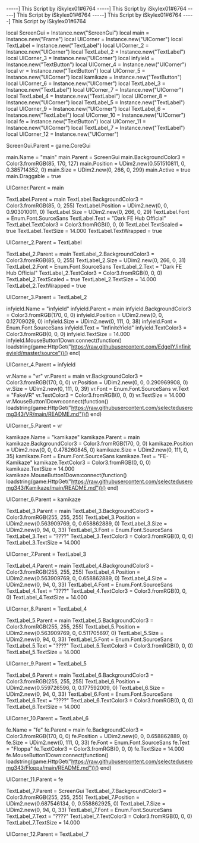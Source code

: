 

-----] This Script by iSkylex01#6764
-----] This Script by iSkylex01#6764
-----] This Script by iSkylex01#6764
-----] This Script by iSkylex01#6764
-----] This Script by iSkylex01#6764


local ScreenGui = Instance.new("ScreenGui")
local main = Instance.new("Frame")
local UICorner = Instance.new("UICorner")
local TextLabel = Instance.new("TextLabel")
local UICorner_2 = Instance.new("UICorner")
local TextLabel_2 = Instance.new("TextLabel")
local UICorner_3 = Instance.new("UICorner")
local infyield = Instance.new("TextButton")
local UICorner_4 = Instance.new("UICorner")
local vr = Instance.new("TextButton")
local UICorner_5 = Instance.new("UICorner")
local kamikaze = Instance.new("TextButton")
local UICorner_6 = Instance.new("UICorner")
local TextLabel_3 = Instance.new("TextLabel")
local UICorner_7 = Instance.new("UICorner")
local TextLabel_4 = Instance.new("TextLabel")
local UICorner_8 = Instance.new("UICorner")
local TextLabel_5 = Instance.new("TextLabel")
local UICorner_9 = Instance.new("UICorner")
local TextLabel_6 = Instance.new("TextLabel")
local UICorner_10 = Instance.new("UICorner")
local fe = Instance.new("TextButton")
local UICorner_11 = Instance.new("UICorner")
local TextLabel_7 = Instance.new("TextLabel")
local UICorner_12 = Instance.new("UICorner")



ScreenGui.Parent = game.CoreGui

main.Name = "main"
main.Parent = ScreenGui
main.BackgroundColor3 = Color3.fromRGB(85, 170, 127)
main.Position = UDim2.new(0.551510811, 0, 0.385714352, 0)
main.Size = UDim2.new(0, 266, 0, 299)
main.Active = true
main.Draggable = true

UICorner.Parent = main

TextLabel.Parent = main
TextLabel.BackgroundColor3 = Color3.fromRGB(85, 0, 255)
TextLabel.Position = UDim2.new(0, 0, 0.903010011, 0)
TextLabel.Size = UDim2.new(0, 266, 0, 29)
TextLabel.Font = Enum.Font.SourceSans
TextLabel.Text = "Dark FE Hub Official"
TextLabel.TextColor3 = Color3.fromRGB(0, 0, 0)
TextLabel.TextScaled = true
TextLabel.TextSize = 14.000
TextLabel.TextWrapped = true

UICorner_2.Parent = TextLabel

TextLabel_2.Parent = main
TextLabel_2.BackgroundColor3 = Color3.fromRGB(85, 0, 255)
TextLabel_2.Size = UDim2.new(0, 266, 0, 31)
TextLabel_2.Font = Enum.Font.SourceSans
TextLabel_2.Text = "Dark FE Hub Official"
TextLabel_2.TextColor3 = Color3.fromRGB(0, 0, 0)
TextLabel_2.TextScaled = true
TextLabel_2.TextSize = 14.000
TextLabel_2.TextWrapped = true

UICorner_3.Parent = TextLabel_2

infyield.Name = "infyield"
infyield.Parent = main
infyield.BackgroundColor3 = Color3.fromRGB(170, 0, 0)
infyield.Position = UDim2.new(0, 0, 0.12709029, 0)
infyield.Size = UDim2.new(0, 111, 0, 38)
infyield.Font = Enum.Font.SourceSans
infyield.Text = "InfiniteYield"
infyield.TextColor3 = Color3.fromRGB(0, 0, 0)
infyield.TextSize = 14.000
infyield.MouseButton1Down:connect(function()
	loadstring(game:HttpGet("https://raw.githubusercontent.com/EdgeIY/infiniteyield/master/source"))()
end)

UICorner_4.Parent = infyield

vr.Name = "vr"
vr.Parent = main
vr.BackgroundColor3 = Color3.fromRGB(170, 0, 0)
vr.Position = UDim2.new(0, 0, 0.290969908, 0)
vr.Size = UDim2.new(0, 111, 0, 39)
vr.Font = Enum.Font.SourceSans
vr.Text = "FakeVR"
vr.TextColor3 = Color3.fromRGB(0, 0, 0)
vr.TextSize = 14.000
vr.MouseButton1Down:connect(function()
	loadstring(game:HttpGet("https://raw.githubusercontent.com/selecteduseromg343/VR/main/README.md"))()
end)

UICorner_5.Parent = vr

kamikaze.Name = "kamikaze"
kamikaze.Parent = main
kamikaze.BackgroundColor3 = Color3.fromRGB(170, 0, 0)
kamikaze.Position = UDim2.new(0, 0, 0.478260845, 0)
kamikaze.Size = UDim2.new(0, 111, 0, 35)
kamikaze.Font = Enum.Font.SourceSans
kamikaze.Text = "FE-Kamikaze"
kamikaze.TextColor3 = Color3.fromRGB(0, 0, 0)
kamikaze.TextSize = 14.000
kamikaze.MouseButton1Down:connect(function()
	loadstring(game:HttpGet("https://raw.githubusercontent.com/selecteduseromg343/Kamikaze/main/README.md"))()
end)

UICorner_6.Parent = kamikaze

TextLabel_3.Parent = main
TextLabel_3.BackgroundColor3 = Color3.fromRGB(255, 255, 255)
TextLabel_3.Position = UDim2.new(0.563909769, 0, 0.658862889, 0)
TextLabel_3.Size = UDim2.new(0, 94, 0, 33)
TextLabel_3.Font = Enum.Font.SourceSans
TextLabel_3.Text = "????"
TextLabel_3.TextColor3 = Color3.fromRGB(0, 0, 0)
TextLabel_3.TextSize = 14.000

UICorner_7.Parent = TextLabel_3

TextLabel_4.Parent = main
TextLabel_4.BackgroundColor3 = Color3.fromRGB(255, 255, 255)
TextLabel_4.Position = UDim2.new(0.563909769, 0, 0.658862889, 0)
TextLabel_4.Size = UDim2.new(0, 94, 0, 33)
TextLabel_4.Font = Enum.Font.SourceSans
TextLabel_4.Text = "????"
TextLabel_4.TextColor3 = Color3.fromRGB(0, 0, 0)
TextLabel_4.TextSize = 14.000

UICorner_8.Parent = TextLabel_4

TextLabel_5.Parent = main
TextLabel_5.BackgroundColor3 = Color3.fromRGB(255, 255, 255)
TextLabel_5.Position = UDim2.new(0.563909769, 0, 0.511705697, 0)
TextLabel_5.Size = UDim2.new(0, 94, 0, 33)
TextLabel_5.Font = Enum.Font.SourceSans
TextLabel_5.Text = "????"
TextLabel_5.TextColor3 = Color3.fromRGB(0, 0, 0)
TextLabel_5.TextSize = 14.000

UICorner_9.Parent = TextLabel_5

TextLabel_6.Parent = main
TextLabel_6.BackgroundColor3 = Color3.fromRGB(255, 255, 255)
TextLabel_6.Position = UDim2.new(0.559726596, 0, 0.177592009, 0)
TextLabel_6.Size = UDim2.new(0, 94, 0, 33)
TextLabel_6.Font = Enum.Font.SourceSans
TextLabel_6.Text = "????"
TextLabel_6.TextColor3 = Color3.fromRGB(0, 0, 0)
TextLabel_6.TextSize = 14.000

UICorner_10.Parent = TextLabel_6

fe.Name = "fe"
fe.Parent = main
fe.BackgroundColor3 = Color3.fromRGB(170, 0, 0)
fe.Position = UDim2.new(0, 0, 0.658862889, 0)
fe.Size = UDim2.new(0, 111, 0, 33)
fe.Font = Enum.Font.SourceSans
fe.Text = "Floppa"
fe.TextColor3 = Color3.fromRGB(0, 0, 0)
fe.TextSize = 14.000
fe.MouseButton1Down:connect(function()
	loadstring(game:HttpGet("https://raw.githubusercontent.com/selecteduseromg343/Floppa/main/README.md"))()
end)

UICorner_11.Parent = fe

TextLabel_7.Parent = ScreenGui
TextLabel_7.BackgroundColor3 = Color3.fromRGB(255, 255, 255)
TextLabel_7.Position = UDim2.new(0.687546134, 0, 0.558862925, 0)
TextLabel_7.Size = UDim2.new(0, 94, 0, 33)
TextLabel_7.Font = Enum.Font.SourceSans
TextLabel_7.Text = "????"
TextLabel_7.TextColor3 = Color3.fromRGB(0, 0, 0)
TextLabel_7.TextSize = 14.000

UICorner_12.Parent = TextLabel_7
